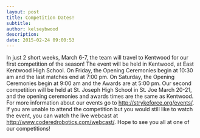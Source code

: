 ```yaml
---
layout: post
title: Competition Dates!
subtitle:
author: kelseybwood
description:
date: 2015-02-24 09:00:53
---
```


In just 2 short weeks, March 6-7, the team will travel to Kentwood for our first competition of the season! The event will be held in Kentwood, at East Kentwood High School. On Friday, the Opening Ceremonies begin at 10:30 am and the last matches end at 7:00 pm. On Saturday, the Opening Ceremonies begin at 9:00 am and the Awards are at 5:00 pm. Our second competition will be held at St. Joseph High School in St. Joe March 20-21, and the opening ceremonies and awards times are the same as Kentwood. For more information about our events go to http://strykeforce.org/events/. If you are unable to attend the competition but you would still like to watch the event, you can watch the live webcast at http://www.coderedrobotics.com/webcast/. Hope to see you all at one of our competitions!
